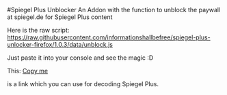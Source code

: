 #Spiegel Plus Unblocker
An Addon with the function to unblock the paywall at spiegel.de for Spiegel Plus content

Here is the raw script:
https://raw.githubusercontent.com/informationshallbefree/spiegel-plus-unlocker-firefox/1.0.3/data/unblock.js

Just paste it into your console and see the magic :D

This:
<a href="javascript:(function(){ var%20script=document.createElement('script'); script.type='text/javascript'; script.src='https://raw.githubusercontent.com/informationshallbefree/spiegel-plus-unlocker-firefox/1.0.3/data/unblock.js'; document.getElementsByTagName('head')[0].appendChild(script); })();">Copy me</a>

is a link which you can use for decoding Spiegel Plus.
